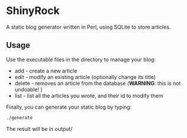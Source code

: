 ShinyRock
=========

A static blog generator written in Perl, using SQLite to store articles.

Usage
-----

Use the executable files in the directory to manage your blog:
* add - create a new article
* edit - modify an existing article (optionally change its title)
* delete - removes an article from the database (**WARNING**: this is not undoable! )
* list - list all the articles you wrote, and their id to modify them

Finally, you can generate your static blog by typing:
```bash
./generate
```

The result will be in output/
